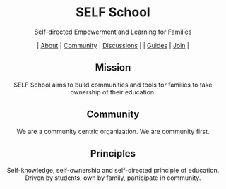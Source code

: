 <h1 align="center">SELF School</h1>
<p align="center">Self-directed Empowerment and Learning for Families</p>
<p align="center">| <a href="about.md">About</a> | <a href="https://github.com/SELFSchool/community">Community</a> | <a href="https://github.com/SELFSchool/discussions">Discussions</a> | | <a href="https://selfschool.gumroad.com/">Guides</a> | <a href="">Join</a> |</p>

<h2 align="center">Mission</h2>
<p align="center">SELF School aims to build communities and tools for families to take ownership of their education.</p>

<h2 align="center">Community</h2>
<p align="center">We are a community centric organization. We are community first.</p>

<h2 align="center">Principles</h2>
<p align="center">Self-knowledge, self-ownership and self-directed principle of education. <br>Driven by students, own by family, participate in community.</p>
